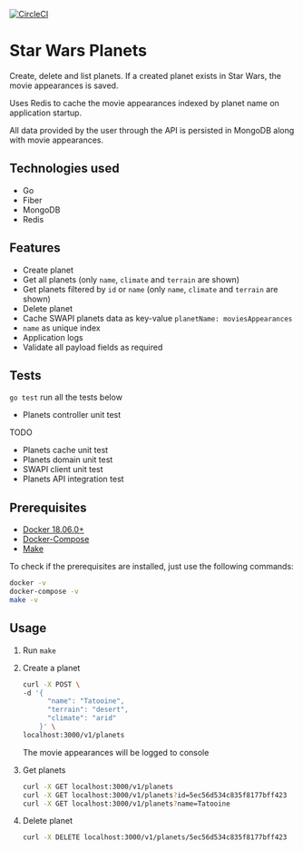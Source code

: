[![CircleCI](https://circleci.com/gh/mvibraim/star-wars-planets.svg?style=svg)](https://circleci.com/gh/mvibraim/star-wars-planets)

# Star Wars Planets

Create, delete and list planets. If a created planet exists in Star Wars, the movie appearances is saved.

Uses Redis to cache the movie appearances indexed by planet name on application startup.

All data provided by the user through the API is persisted in MongoDB along with movie appearances.

## Technologies used

- Go
- Fiber
- MongoDB
- Redis

## Features

- Create planet
- Get all planets (only `name`, `climate` and `terrain` are shown)
- Get planets filtered by `id` or `name` (only `name`, `climate` and `terrain` are shown)
- Delete planet
- Cache SWAPI planets data as key-value `planetName: moviesAppearances`
- `name` as unique index
- Application logs
- Validate all payload fields as required

## Tests

`go test` run all the tests below

- Planets controller unit test

TODO

- Planets cache unit test
- Planets domain unit test
- SWAPI client unit test
- Planets API integration test

## Prerequisites

- [Docker 18.06.0+](https://docs.docker.com/install/)
- [Docker-Compose](https://docs.docker.com/compose/install/)
- [Make](https://www.gnu.org/software/make/)

To check if the prerequisites are installed, just use the following commands:

```bash
docker -v
docker-compose -v
make -v
```

## Usage

1. Run `make`

2. Create a planet

   ```bash
   curl -X POST \
   -d '{
         "name": "Tatooine",
         "terrain": "desert",
         "climate": "arid"
       }' \
   localhost:3000/v1/planets
   ```

   The movie appearances will be logged to console

3. Get planets

   ```bash
   curl -X GET localhost:3000/v1/planets
   curl -X GET localhost:3000/v1/planets?id=5ec56d534c835f8177bff423
   curl -X GET localhost:3000/v1/planets?name=Tatooine
   ```

4. Delete planet

   ```bash
   curl -X DELETE localhost:3000/v1/planets/5ec56d534c835f8177bff423
   ```
